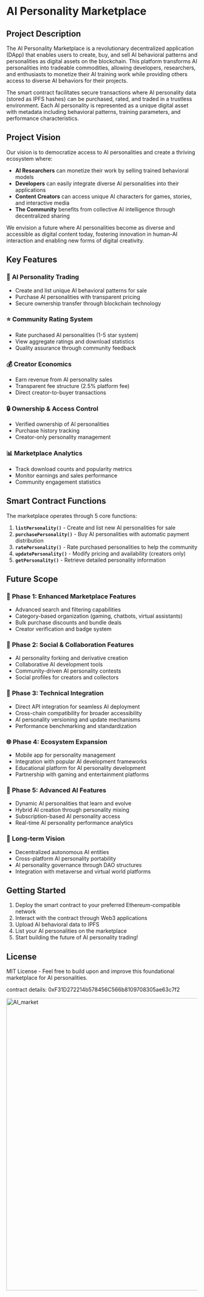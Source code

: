 # AI Personality Marketplace

## Project Description

The AI Personality Marketplace is a revolutionary decentralized application (DApp) that enables users to create, buy, and sell AI behavioral patterns and personalities as digital assets on the blockchain. This platform transforms AI personalities into tradeable commodities, allowing developers, researchers, and enthusiasts to monetize their AI training work while providing others access to diverse AI behaviors for their projects.

The smart contract facilitates secure transactions where AI personality data (stored as IPFS hashes) can be purchased, rated, and traded in a trustless environment. Each AI personality is represented as a unique digital asset with metadata including behavioral patterns, training parameters, and performance characteristics.

## Project Vision

Our vision is to democratize access to AI personalities and create a thriving ecosystem where:

- **AI Researchers** can monetize their work by selling trained behavioral models
- **Developers** can easily integrate diverse AI personalities into their applications
- **Content Creators** can access unique AI characters for games, stories, and interactive media
- **The Community** benefits from collective AI intelligence through decentralized sharing

We envision a future where AI personalities become as diverse and accessible as digital content today, fostering innovation in human-AI interaction and enabling new forms of digital creativity.

## Key Features

### 🤖 **AI Personality Trading**
- Create and list unique AI behavioral patterns for sale
- Purchase AI personalities with transparent pricing
- Secure ownership transfer through blockchain technology

### ⭐ **Community Rating System**
- Rate purchased AI personalities (1-5 star system)
- View aggregate ratings and download statistics
- Quality assurance through community feedback

### 💰 **Creator Economics**
- Earn revenue from AI personality sales
- Transparent fee structure (2.5% platform fee)
- Direct creator-to-buyer transactions

### 🔒 **Ownership & Access Control**
- Verified ownership of AI personalities
- Purchase history tracking
- Creator-only personality management

### 📊 **Marketplace Analytics**
- Track download counts and popularity metrics
- Monitor earnings and sales performance
- Community engagement statistics

## Smart Contract Functions

The marketplace operates through 5 core functions:

1. **`listPersonality()`** - Create and list new AI personalities for sale
2. **`purchasePersonality()`** - Buy AI personalities with automatic payment distribution
3. **`ratePersonality()`** - Rate purchased personalities to help the community
4. **`updatePersonality()`** - Modify pricing and availability (creators only)
5. **`getPersonality()`** - Retrieve detailed personality information

## Future Scope

### 🚀 **Phase 1: Enhanced Marketplace Features**
- Advanced search and filtering capabilities
- Category-based organization (gaming, chatbots, virtual assistants)
- Bulk purchase discounts and bundle deals
- Creator verification and badge system

### 🤝 **Phase 2: Social & Collaboration Features**
- AI personality forking and derivative creation
- Collaborative AI development tools
- Community-driven AI personality contests
- Social profiles for creators and collectors

### 🔧 **Phase 3: Technical Integration**
- Direct API integration for seamless AI deployment
- Cross-chain compatibility for broader accessibility
- AI personality versioning and update mechanisms
- Performance benchmarking and standardization

### 🌐 **Phase 4: Ecosystem Expansion**
- Mobile app for personality management
- Integration with popular AI development frameworks
- Educational platform for AI personality development
- Partnership with gaming and entertainment platforms

### 🎯 **Phase 5: Advanced AI Features**
- Dynamic AI personalities that learn and evolve
- Hybrid AI creation through personality mixing
- Subscription-based AI personality access
- Real-time AI personality performance analytics

### 🔮 **Long-term Vision**
- Decentralized autonomous AI entities
- Cross-platform AI personality portability
- AI personality governance through DAO structures
- Integration with metaverse and virtual world platforms

## Getting Started

1. Deploy the smart contract to your preferred Ethereum-compatible network
2. Interact with the contract through Web3 applications
3. Upload AI behavioral data to IPFS
4. List your AI personalities on the marketplace
5. Start building the future of AI personality trading!

## License

MIT License - Feel free to build upon and improve this foundational marketplace for AI personalities.


contract details: 0xF31D272214b578456C566b8109708305ae63c7f2

<img width="1366" height="768" alt="AI_market" src="https://github.com/user-attachments/assets/b2df36f3-776d-4962-b0d4-7868861ad6ed" />
